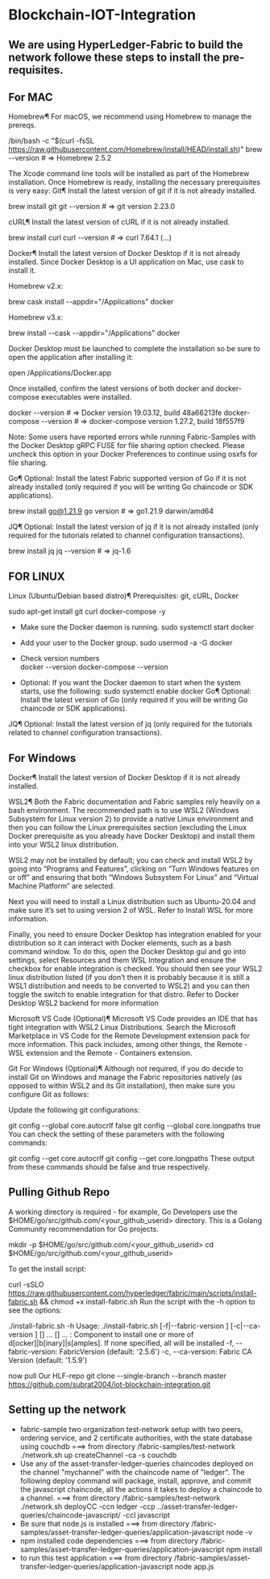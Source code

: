# Blockchain-IOT-Integration
We are using HyperLedger-Fabric to build the network
followe these steps to install the pre-requisites.
---------------------------------------------------------
For MAC
---------------------------------------------------------
Homebrew¶
For macOS, we recommend using Homebrew to manage the prereqs.

/bin/bash -c "$(curl -fsSL https://raw.githubusercontent.com/Homebrew/install/HEAD/install.sh)"
brew --version # => Homebrew 2.5.2

The Xcode command line tools will be installed as part of the Homebrew installation. Once Homebrew is ready, installing the necessary prerequisites is very easy:
Git¶
Install the latest version of git if it is not already installed.

brew install git
git --version # => git version 2.23.0

cURL¶
Install the latest version of cURL if it is not already installed.

brew install curl
curl --version # => curl 7.64.1 (...)

Docker¶
Install the latest version of Docker Desktop if it is not already installed. Since Docker Desktop is a UI application on Mac, use cask to install it.

Homebrew v2.x:

brew cask install --appdir="/Applications" docker

Homebrew v3.x:

brew install --cask --appdir="/Applications" docker

Docker Desktop must be launched to complete the installation so be sure to open the application after installing it:

open /Applications/Docker.app

Once installed, confirm the latest versions of both docker and docker-compose executables were installed.

docker --version # => Docker version 19.03.12, build 48a66213fe
docker-compose --version # => docker-compose version 1.27.2, build 18f557f9

Note: Some users have reported errors while running Fabric-Samples with the Docker Desktop gRPC FUSE for file sharing option checked. Please uncheck this option in your Docker Preferences to continue using osxfs for file sharing.

Go¶
Optional: Install the latest Fabric supported version of Go if it is not already installed (only required if you will be writing Go chaincode or SDK applications).

brew install go@1.21.9
go version # => go1.21.9 darwin/amd64

JQ¶
Optional: Install the latest version of jq if it is not already installed (only required for the tutorials related to channel configuration transactions).

brew install jq
jq --version # => jq-1.6

FOR LINUX
---------------------------------------------------------
Linux (Ubuntu/Debian based distro)¶
Prerequisites: git, cURL, Docker

sudo apt-get install git curl docker-compose -y

- Make sure the Docker daemon is running.
sudo systemctl start docker

- Add your user to the Docker group.
sudo usermod -a -G docker <username>

- Check version numbers  
docker --version
docker-compose --version

- Optional: If you want the Docker daemon to start when the system starts, use the following:
sudo systemctl enable docker
Go¶
Optional: Install the latest version of Go (only required if you will be writing Go chaincode or SDK applications).

JQ¶
Optional: Install the latest version of jq (only required for the tutorials related to channel configuration transactions).

For Windows
---------------------------------------------------------
Docker¶
Install the latest version of Docker Desktop if it is not already installed.

WSL2¶
Both the Fabric documentation and Fabric samples rely heavily on a bash environment. The recommended path is to use WSL2 (Windows Subsystem for Linux version 2) to provide a native Linux environment and then you can follow the Linux prerequisites section (excluding the Linux Docker prerequisite as you already have Docker Desktop) and install them into your WSL2 linux distribution.

WSL2 may not be installed by default; you can check and install WSL2 by going into “Programs and Features”, clicking on “Turn Windows features on or off” and ensuring that both “Windows Subsystem For Linux” and “Virtual Machine Platform” are selected.

Next you will need to install a Linux distribution such as Ubuntu-20.04 and make sure it’s set to using version 2 of WSL. Refer to Install WSL for more information.

Finally, you need to ensure Docker Desktop has integration enabled for your distribution so it can interact with Docker elements, such as a bash command window. To do this, open the Docker Desktop gui and go into settings, select Resources and them WSL Integration and ensure the checkbox for enable integration is checked. You should then see your WSL2 linux distribution listed (if you don’t then it is probably because it is still a WSL1 distribution and needs to be converted to WSL2) and you can then toggle the switch to enable integration for that distro. Refer to Docker Desktop WSL2 backend for more information

Microsoft VS Code (Optional)¶
Microsoft VS Code provides an IDE that has tight integration with WSL2 Linux Distributions. Search the Microsoft Marketplace in VS Code for the Remote Development extension pack for more information. This pack includes, among other things, the Remote - WSL extension and the Remote - Containers extension.

Git For Windows (Optional)¶
Although not required, if you do decide to install Git on Windows and manage the Fabric repositories natively (as opposed to within WSL2 and its Git installation), then make sure you configure Git as follows:

Update the following git configurations:

git config --global core.autocrlf false
git config --global core.longpaths true
You can check the setting of these parameters with the following commands:

git config --get core.autocrlf
git config --get core.longpaths
These output from these commands should be false and true respectively.

Pulling Github Repo
---------------------------------------------------------
A working directory is required - for example, Go Developers use the $HOME/go/src/github.com/<your_github_userid> directory.  This is a Golang Community recommendation for Go projects.

mkdir -p $HOME/go/src/github.com/<your_github_userid>
cd $HOME/go/src/github.com/<your_github_userid>

To get the install script:

curl -sSLO https://raw.githubusercontent.com/hyperledger/fabric/main/scripts/install-fabric.sh && chmod +x install-fabric.sh
Run the script with the -h option to see the options:

./install-fabric.sh -h
Usage: ./install-fabric.sh [-f|--fabric-version <arg>] [-c|--ca-version <arg>] <comp-1> [<comp-2>] ... [<comp-n>] ...
        <comp>: Component to install one or more of  d[ocker]|b[inary]|s[amples]. If none specified, all will be installed
        -f, --fabric-version: FabricVersion (default: '2.5.6')
        -c, --ca-version: Fabric CA Version (default: '1.5.9')


now pull Our HLF-repo
git clone --single-branch --branch master https://github.com/subrat2004/iot-blockchain-integration.git

Setting up the network
---------------------------------------------------------
- fabric-sample two organization test-network setup with two peers, ordering service,
  and 2 certificate authorities, with the state database using couchdb
         ===> from directory /fabric-samples/test-network
         ./network.sh up createChannel -ca -s couchdb
 - Use any of the asset-transfer-ledger-queries chaincodes deployed on the channel "mychannel"
   with the chaincode name of "ledger". The following deploy command will package,
   install, approve, and commit the javascript chaincode, all the actions it takes
   to deploy a chaincode to a channel.
         ===> from directory /fabric-samples/test-network
         ./network.sh deployCC -ccn ledger -ccp ../asset-transfer-ledger-queries/chaincode-javascript/ -ccl javascript
 - Be sure that node.js is installed
         ===> from directory /fabric-samples/asset-transfer-ledger-queries/application-javascript
         node -v
 - npm installed code dependencies
         ===> from directory /fabric-samples/asset-transfer-ledger-queries/application-javascript
         npm install
 - to run this test application
         ===> from directory /fabric-samples/asset-transfer-ledger-queries/application-javascript
         node app.js
   

